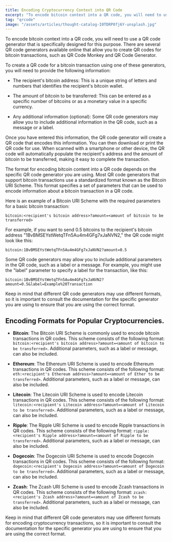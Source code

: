 ```yaml
---
title: Encoding Cryptocurrency Context into QR Code
excerpt: "To encode bitcoin context into a QR code, you will need to use a QR code generator that is specifically designed for this purpose. There are several QR code generators..."
tag: "qrcode"
image: "/assets/articles/thought-catalog-I0TDRP0fj6Y-unsplash.jpg"
---
```


To encode bitcoin context into a QR code, you will need to use a QR code generator that is specifically designed for this purpose. There are several QR code generators available online that allow you to create QR codes for bitcoin transactions, such as QR Code Monkey and QR Code Generator.

To create a QR code for a bitcoin transaction using one of these generators, you will need to provide the following information:

- The recipient's bitcoin address: This is a unique string of letters and numbers that identifies the recipient's bitcoin wallet.

- The amount of bitcoin to be transferred: This can be entered as a specific number of bitcoins or as a monetary value in a specific currency.

- Any additional information (optional): Some QR code generators may allow you to include additional information in the QR code, such as a message or a label.

Once you have entered this information, the QR code generator will create a QR code that encodes this information. You can then download or print the QR code for use. When scanned with a smartphone or other device, the QR code will automatically populate the recipient's address and the amount of bitcoin to be transferred, making it easy to complete the transaction.

The format for encoding bitcoin content into a QR code depends on the specific QR code generator you are using. Most QR code generators that support bitcoin transactions use a standardized format known as the Bitcoin URI Scheme. This format specifies a set of parameters that can be used to encode information about a bitcoin transaction in a QR code.

Here is an example of a Bitcoin URI Scheme with the required parameters for a basic bitcoin transaction:

`bitcoin:<recipient's bitcoin address>?amount=<amount of bitcoin to be transferred>`

For example, if you want to send 0.5 bitcoins to the recipient's bitcoin address "1BvBMSEYstWetqTFn5Au4m4GFg7xJaNVN2," the QR code might look like this:

`bitcoin:1BvBMSEYstWetqTFn5Au4m4GFg7xJaNVN2?amount=0.5`

Some QR code generators may allow you to include additional parameters in the QR code, such as a label or a message. For example, you might use the "label" parameter to specify a label for the transaction, like this:

`bitcoin:1BvBMSEYstWetqTFn5Au4m4GFg7xJaNVN2?amount=0.5&label=Example%20Transaction`

Keep in mind that different QR code generators may use different formats, so it is important to consult the documentation for the specific generator you are using to ensure that you are using the correct format.

## Encoding Formats for Popular Cryptocurrencies.

- **Bitcoin**: The Bitcoin URI Scheme is commonly used to encode bitcoin transactions in QR codes. This scheme consists of the following format: `bitcoin:<recipient's bitcoin address>?amount=<amount of bitcoin to be transferred>`. Additional parameters, such as a label or message, can also be included.

- **Ethereum**: The Ethereum URI Scheme is used to encode Ethereum transactions in QR codes. This scheme consists of the following format: `eth:<recipient's Ethereum address>?amount=<amount of Ether to be transferred>`. Additional parameters, such as a label or message, can also be included.

- **Litecoin**: The Litecoin URI Scheme is used to encode Litecoin transactions in QR codes. This scheme consists of the following format: `litecoin:<recipient's Litecoin address>?amount=<amount of Litecoin to be transferred>`. Additional parameters, such as a label or message, can also be included.

- **Ripple**: The Ripple URI Scheme is used to encode Ripple transactions in QR codes. This scheme consists of the following format: `ripple:<recipient's Ripple address>?amount=<amount of Ripple to be transferred>`. Additional parameters, such as a label or message, can also be included.

- **Dogecoin**: The Dogecoin URI Scheme is used to encode Dogecoin transactions in QR codes. This scheme consists of the following format: `dogecoin:<recipient's Dogecoin address>?amount=<amount of Dogecoin to be transferred>`. Additional parameters, such as a label or message, can also be included.

- **Zcash**: The Zcash URI Scheme is used to encode Zcash transactions in QR codes. This scheme consists of the following format: `zcash:<recipient's Zcash address>?amount=<amount of Zcash to be transferred>`. Additional parameters, such as a label or message, can also be included.

Keep in mind that different QR code generators may use different formats for encoding cryptocurrency transactions, so it is important to consult the documentation for the specific generator you are using to ensure that you are using the correct format.
